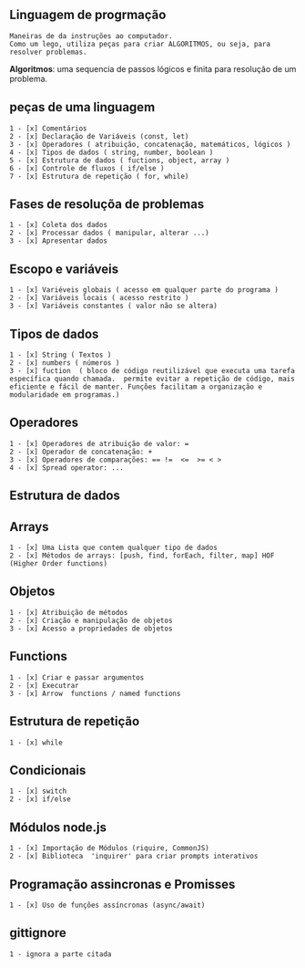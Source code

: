 ## Linguagem de progrmação

    Maneiras de da instruções ao computador.
    Como um lego, utiliza peças para criar ALGORITMOS, ou seja, para resolver problemas.


 **Algoritmos**: uma sequencia de passos lógicos e finita para resolução de um problema.


 ## peças de uma linguagem
  
    1 - [x] Comentários
    2 - [x] Declaração de Variáveis (const, let)
    3 - [x] Operadores ( atribuição, concatenação, matemáticos, lógicos )
    4 - [x] Tipos de dados ( string, number, boolean )
    5 - [x] Estrutura de dados ( fuctions, object, array )
    6 - [x] Controle de fluxos ( if/else )
    7 - [x] Estrutura de repetição ( for, while)


## Fases de resoluçõa de problemas 

    1 - [x] Coleta dos dados 
    2 - [x] Processar dados ( manipular, alterar ...)
    3 - [x] Apresentar dados



## Escopo e variáveis

    1 - [x] Variéveis globais ( acesso em qualquer parte do programa )
    2 - [x] Variáveis locais ( acesso restrito )
    3 - [x] Variáveis constantes ( valor não se altera)

## Tipos de dados
    
    1 - [x] String ( Textos )
    2 - [x] numbers ( números )
    3 - [x] fuction  ( bloco de código reutilizável que executa uma tarefa específica quando chamada.  permite evitar a repetição de código, mais eficiente e fácil de manter. Funções facilitam a organização e modularidade em programas.)


## Operadores

    1 - [x] Operadores de atribuição de valor: = 
    2 - [x] Operador de concatenação: +
    3 - [x] Operadores de comparações: == !=  <=  >= < >
    4 - [x] Spread operator: ...

## Estrutura de dados

## Arrays

    1 - [x] Uma Lista que contem qualquer tipo de dados
    2 - [x] Métodos de arrays: [push, find, forEach, filter, map] HOF (Higher Order functions)

## Objetos
    
    1 - [x] Atribuição de métodos
    2 - [x] Criação e manipulação de objetos 
    3 - [x] Acesso a propriedades de objetos 


## Functions

    1 - [x] Criar e passar argumentos
    2 - [x] Executrar
    3 - [x] Arrow  functions / named functions 


## Estrutura de repetição 

    1 - [x] while

## Condicionais

    1 - [x] switch
    2 - [x] if/else

## Módulos node.js 
    1 - [x] Importação de Módulos (riquire, CommonJS)
    2 - [x] Biblioteca  'inquirer' para criar prompts interativos

## Programação assincronas e  Promisses

    1 - [x] Uso de funções assíncronas (async/await) 
## gittignore
    1 - ignora a parte citada